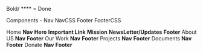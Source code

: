 
Bold/ **** = Done

Components - 
Nav
  NavCSS
Footer
  FooterCSS

Home
  **Nav**
  **Hero**
  **Important Link**
  **Mission**
  **NewsLetter/Updates**
  **Footer**
About US
  **Nav**
  **Footer**
Our Work
  **Nav**
  **Footer**
Projects
  **Nav**
  **Footer**
Documents
  **Nav**
  **Footer**
Donate
  **Nav**
  **Footer**